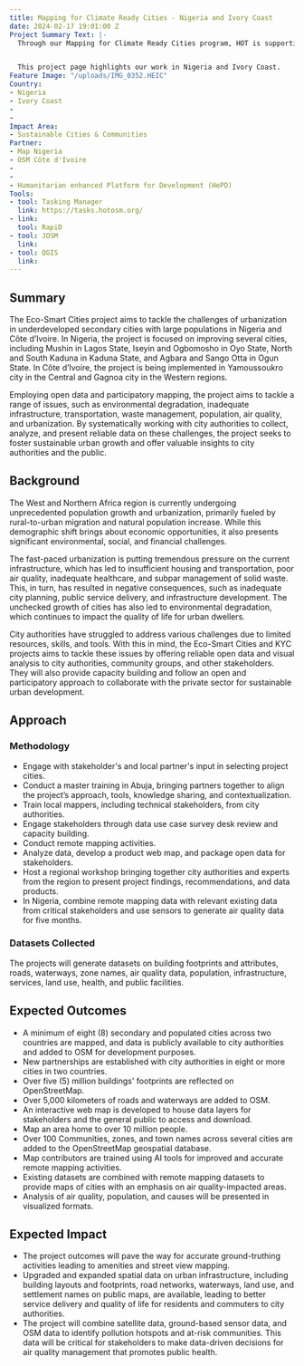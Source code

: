 ```yaml
---
title: Mapping for Climate Ready Cities - Nigeria and Ivory Coast
date: 2024-02-17 19:01:00 Z
Project Summary Text: |-
  Through our Mapping for Climate Ready Cities program, HOT is supporting the development of a thriving ecosystem focused on the creation, interpretation, and use of maps to respond to and reduce climate risks in urban areas across four priority regions.


  This project page highlights our work in Nigeria and Ivory Coast.
Feature Image: "/uploads/IMG_0352.HEIC"
Country:
- Nigeria
- Ivory Coast
- 
- 
Impact Area:
- Sustainable Cities & Communities
Partner:
- Map Nigeria
- OSM Côte d'Ivoire
- 
- 
- Humanitarian enhanced Platform for Development (HePD)
Tools:
- tool: Tasking Manager
  link: https://tasks.hotosm.org/
- link: 
  tool: RapiD
- tool: JOSM
  link: 
- tool: QGIS
  link: 
---
```


## Summary

The Eco-Smart Cities project aims to tackle the challenges of urbanization in underdeveloped secondary cities with large populations in Nigeria and Côte d’Ivoire. In Nigeria, the project is focused on improving several cities, including Mushin in Lagos State, Iseyin and Ogbomosho in Oyo State, North and South Kaduna in Kaduna State, and Agbara and Sango Otta in Ogun State. In Côte d’Ivoire, the project is being implemented in Yamoussoukro city in the Central and Gagnoa city in the Western regions.

Employing open data and participatory mapping, the project aims to tackle a range of issues, such as environmental degradation, inadequate infrastructure, transportation, waste management, population, air quality, and urbanization. By systematically working with city authorities to collect, analyze, and present reliable data on these challenges, the project seeks to foster sustainable urban growth and offer valuable insights to city authorities and the public.

## Background
The West and Northern Africa region is currently undergoing unprecedented population growth and urbanization, primarily fueled by rural-to-urban migration and natural population increase. While this demographic shift brings about economic opportunities, it also presents significant environmental, social, and financial challenges.

The fast-paced urbanization is putting tremendous pressure on the current infrastructure, which has led to insufficient housing and transportation, poor air quality, inadequate healthcare, and subpar management of solid waste. This, in turn, has resulted in negative consequences, such as inadequate city planning, public service delivery, and infrastructure development. The unchecked growth of cities has also led to environmental degradation, which continues to impact the quality of life for urban dwellers.

City authorities have struggled to address various challenges due to limited resources, skills, and tools. With this in mind, the Eco-Smart Cities and KYC projects aims to tackle these issues by offering reliable open data and visual analysis to city authorities, community groups, and other stakeholders. They will also provide capacity building and follow an open and participatory approach to collaborate with the private sector for sustainable urban development.

## Approach

### Methodology 
* Engage with stakeholder's and local partner's input in selecting project cities.
* Conduct a master training in Abuja, bringing partners together to align the project’s approach, tools, knowledge sharing, and contextualization. 
* Train local mappers, including technical stakeholders, from city authorities.
* Engage stakeholders through data use case survey desk review and capacity building.
* Conduct remote mapping activities.
* Analyze data, develop a product web map, and package open data for stakeholders.
* Host a regional workshop bringing together city authorities and experts from the region to present project findings, recommendations, and data products.
* In Nigeria, combine remote mapping data with relevant existing data from critical stakeholders and use sensors to generate air quality data for five months. 

### Datasets Collected
The projects will generate datasets on building footprints and attributes, roads, waterways, zone names, air quality data, population, infrastructure, services, land use, health, and public facilities. 

## Expected Outcomes
* A minimum of eight (8) secondary and populated cities across two countries are mapped, and data is publicly available to city authorities and added to OSM for development purposes.
* New partnerships are established with city authorities in eight or more cities in two countries.
* Over five (5) million buildings' footprints are reflected on OpenStreetMap.
* Over 5,000 kilometers of roads and waterways are added to OSM.
* An interactive web map is developed to house data layers for stakeholders and the general public to access and download.
* Map an area home to over 10 million people.
* Over 100 Communities, zones, and town names across several cities are added to the OpenStreetMap geospatial database.
* Map contributors are trained using AI tools for improved and accurate remote mapping activities.
* Existing datasets are combined with remote mapping datasets to provide maps of cities with an emphasis on air quality-impacted areas. 
* Analysis of air quality, population, and causes will be presented in visualized formats. 

## Expected Impact
* The project outcomes will pave the way for accurate ground-truthing activities leading to amenities and street view mapping. 
* Upgraded and expanded spatial data on urban infrastructure, including building layouts and footprints, road networks, waterways, land use, and settlement names on public maps, are available, leading to better service delivery and quality of life for residents and commuters to city authorities.
* The project will combine satellite data, ground-based sensor data, and OSM data to identify pollution hotspots and at-risk communities. This data will be critical for stakeholders to make data-driven decisions for air quality management that promotes public health.